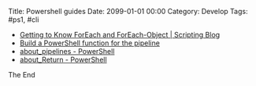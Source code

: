 Title: Powershell guides
Date: 2099-01-01 00:00
Category: Develop
Tags: #ps1, #cli

* [Getting to Know ForEach and ForEach-Object | Scripting Blog](https://devblogs.microsoft.com/scripting/getting-to-know-foreach-and-foreach-object/)
* [Build a PowerShell function for the pipeline](https://4sysops.com/archives/build-a-powershell-function-for-the-pipeline/)
* [about_pipelines - PowerShell](https://docs.microsoft.com/en-us/powershell/module/microsoft.powershell.core/about/about_pipelines?view=powershell-6)
* [about_Return - PowerShell](https://docs.microsoft.com/en-us/powershell/module/microsoft.powershell.core/about/about_return?view=powershell-6)

The End